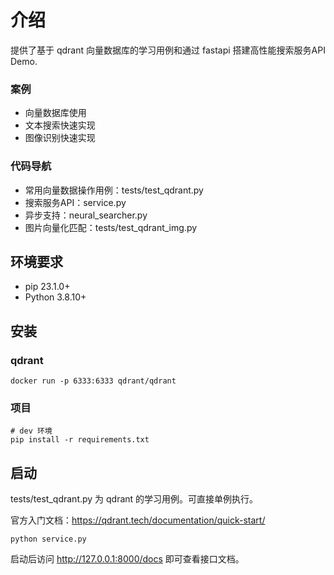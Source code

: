 # 介绍

提供了基于 qdrant 向量数据库的学习用例和通过 fastapi 搭建高性能搜索服务API Demo.

### 案例
- 向量数据库使用
- 文本搜索快速实现
- 图像识别快速实现

### 代码导航
- 常用向量数据操作用例：tests/test_qdrant.py
- 搜索服务API：service.py
- 异步支持：neural_searcher.py
- 图片向量化匹配：tests/test_qdrant_img.py

## 环境要求

- pip 23.1.0+
- Python 3.8.10+

## 安装

### qdrant
```shell
docker run -p 6333:6333 qdrant/qdrant
```

### 项目
```shell
# dev 环境
pip install -r requirements.txt
```

## 启动

tests/test_qdrant.py 为 qdrant 的学习用例。可直接单例执行。

官方入门文档：https://qdrant.tech/documentation/quick-start/

```shell
python service.py
```

启动后访问 http://127.0.0.1:8000/docs 即可查看接口文档。
